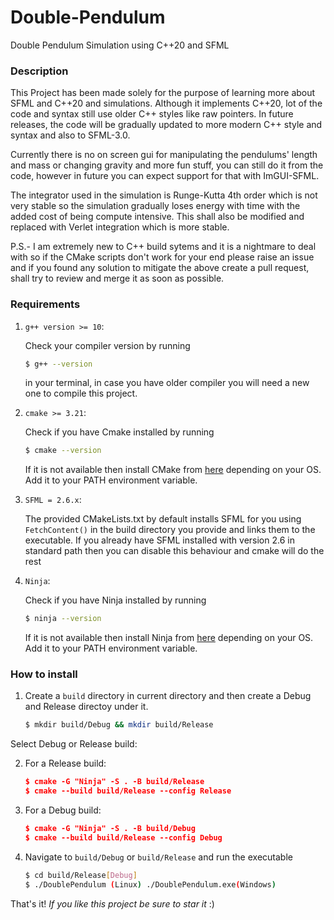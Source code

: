 # Double-Pendulum
Double Pendulum Simulation using C++20 and SFML

### Description
This Project has been made solely for the purpose of learning more about SFML and C++20 and simulations. Although it implements C++20, lot of the code and syntax still use older C++ styles like raw pointers. In future releases, the code will be gradually updated to more modern C++ style and syntax and also to SFML-3.0.

Currently there is no on screen gui for manipulating the pendulums' length and mass or changing gravity and more fun stuff, you can still do it from the code, however in future you can expect support for that with ImGUI-SFML.

The integrator used in the simulation is Runge-Kutta 4th order which is not very stable so the simulation gradually loses energy with time with the added cost of being compute intensive. This shall also be modified and replaced with Verlet integration which is more stable.

P.S.- I am extremely new to C++ build sytems and it is a nightmare to deal with so if the CMake scripts don't work for your end please raise an issue and if you found any solution to mitigate the above create a pull request, shall try to review and merge it as soon as possible.

### Requirements
1. `g++ version >= 10`:

    Check your compiler version by running
    ```bash
    $ g++ --version 
    ``` 
    in your terminal, in case you have older compiler you will need a new one to compile this project.
2. `cmake >= 3.21`:

    Check if you have Cmake installed by running
    ```bash
    $ cmake --version
    ```
    If it is not available then install CMake from [here](https://cmake.org/download/ "Download CMake here") depending on your OS. Add it to your PATH environment variable.
3. `SFML = 2.6.x`:

    The provided CMakeLists.txt by default installs SFML for you using `FetchContent()` in the build directory you provide and links them to the executable. If you already have SFML installed with version 2.6 in standard path then you can disable this behaviour and cmake will do the rest
4. `Ninja`:

    Check if you have Ninja installed by running
    ```bash
    $ ninja --version
    ```
    If it is not available then install Ninja from [here](https://github.com/ninja-build/ninja/releases "Download Ninja here") depending on your OS. Add it to your PATH environment variable.

### How to install
1. Create a `build` directory in current directory and then create a Debug and Release directoy under it.

    ```bash
    $ mkdir build/Debug && mkdir build/Release
    ```
Select Debug or Release build: 

2. For a Release build:    

    ```cmake
    $ cmake -G "Ninja" -S . -B build/Release
    $ cmake --build build/Release --config Release
    ```
3. For a Debug build:

    ```cmake
    $ cmake -G "Ninja" -S . -B build/Debug
    $ cmake --build build/Release --config Debug
    ```
4. Navigate to `build/Debug` or `build/Release` and run the executable

    ```bash
    $ cd build/Release[Debug]
    $ ./DoublePendulum (Linux) ./DoublePendulum.exe(Windows)
    ```
That's it!
_If you like this project be sure to star it_ :)
